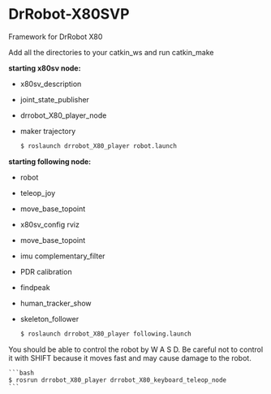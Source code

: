 # DrRobot-X80SVP
Framework for DrRobot X80

Add all the directories to your catkin_ws and run catkin_make

**starting x80sv node:**
  - x80sv_description
  - joint_state_publisher
  - drrobot_X80_player_node
  - maker trajectory

    ```bash
    $ roslaunch drrobot_X80_player robot.launch
    ```

**starting following node:**

  - robot  
  - teleop_joy
  - move_base_topoint
  - x80sv_config rviz
  - move_base_topoint
  - imu complementary_filter
  - PDR calibration
  - findpeak
  - human_tracker_show
  - skeleton_follower
 
    ```bash
    $ roslaunch drrobot_X80_player following.launch
    ```


You should be able to control the robot by W A S D. Be careful not to control it with SHIFT because it moves fast and may cause damage to the robot.

    ```bash
    $ rosrun drrobot_X80_player drrobot_X80_keyboard_teleop_node
    ```


